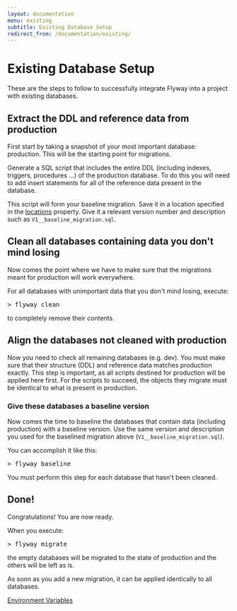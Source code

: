 ```yaml
---
layout: documentation
menu: existing
subtitle: Existing Database Setup
redirect_from: /documentation/existing/
---
```


# Existing Database Setup

These are the steps to follow to successfully integrate Flyway into a project with existing databases.

## Extract the DDL and reference data from production

First start by taking a snapshot of your most important database: production. This will be the starting point for migrations.

Generate a SQL script that includes the entire DDL (including indexes, triggers, procedures ...) of the production database. To do this you will need to add insert statements for all of the reference data present in the database.

This script will form your baseline migration. Save it in a location specified in the [locations](/documentation/configuration/parameters/locations) property. Give it a relevant version number and description such as `V1__baseline_migration.sql`.

## Clean all databases containing data you don't mind losing

Now comes the point where we have to make sure that the migrations meant for production will work everywhere.

For all databases with unimportant data that you don't mind losing, execute:
<pre class="console">&gt; flyway clean</pre>
to completely remove their contents.

## Align the databases not cleaned with production

Now you need to check all remaining databases (e.g. dev). You must make sure that their structure (DDL) and reference data matches production exactly. This step is important, as all scripts destined for production will be applied here first. For the scripts to succeed, the objects they migrate must be identical to what is present in production.

### Give these databases a baseline version

Now comes the time to baseline the databases that contain data (including production) with a baseline version. Use the same version and description you used for the baselined migration above (`V1__baseline_migration.sql`).

You can accomplish it like this:
<pre class="console">&gt; flyway baseline</pre>
You must perform this step for each database that hasn't been cleaned.

## Done!

Congratulations! You are now ready.

When you execute:

<pre class="console">&gt; flyway migrate</pre>

the empty databases will be migrated to the state of production and the others will be left as is.

As soon as you add a new migration, it can be applied identically to all databases.

<p class="next-steps">
    <a class="btn btn-primary" href="/documentation/configuration/envvars">Environment Variables<i class="fa fa-arrow-right"></i></a>
</p>
